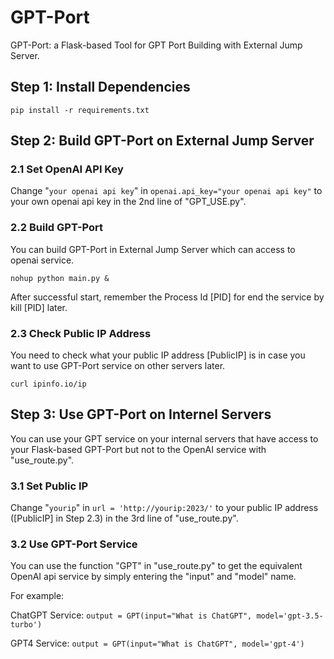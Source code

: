 # GPT-Port
GPT-Port: a Flask-based Tool for GPT Port Building with External Jump Server.

## Step 1: Install Dependencies
```
pip install -r requirements.txt
```
## Step 2: Build GPT-Port on External Jump Server
### 2.1 Set OpenAI API Key
Change "```your openai api key```" in ```openai.api_key="your openai api key"``` to your own openai api key in the 2nd line of "GPT_USE.py".
### 2.2 Build GPT-Port
You can build GPT-Port in External Jump Server which can access to openai service.
```
nohup python main.py &
```
After successful start, remember the Process Id [PID] for end the service by kill [PID]  later.
### 2.3 Check Public IP Address
You need to check what your public IP address [PublicIP] is in case you want to use GPT-Port service on other servers later.
```
curl ipinfo.io/ip
```
## Step 3: Use GPT-Port on Internel Servers
You can use your GPT service on your internal servers that have access to your Flask-based GPT-Port but not to the OpenAI service with "use_route.py".
### 3.1 Set Public IP
Change "```yourip```" in ```url = 'http://yourip:2023/'``` to your public IP address ([PublicIP] in Step 2.3) in the 3rd line of "use_route.py".
### 3.2 Use GPT-Port Service
You can use the function "GPT" in "use_route.py" to get the equivalent OpenAI api service by simply entering the "input" and "model" name. 

For example:

ChatGPT Service: 
```output = GPT(input="What is ChatGPT", model='gpt-3.5-turbo')``` 

GPT4 Service: 
```output = GPT(input="What is ChatGPT", model='gpt-4')``` 


